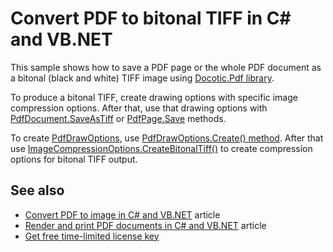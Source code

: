 # Convert PDF to bitonal TIFF in C# and VB.NET
This sample shows how to save a PDF page or the whole PDF document as a bitonal (black and white) TIFF image using [Docotic.Pdf library](https://bitmiracle.com/pdf-library/).

To produce a bitonal TIFF, create drawing options with specific image compression options. After that, use that drawing options with [PdfDocument.SaveAsTiff](https://bitmiracle.com/pdf-library/api/pdfdocument-saveastiff) or [PdfPage.Save](https://bitmiracle.com/pdf-library/api/pdfpage-save) methods.

To create [PdfDrawOptions](https://bitmiracle.com/pdf-library/api/pdfdrawoptions), use [PdfDrawOptions.Create() method](https://bitmiracle.com/pdf-library/api/pdfdrawoptions-create). After that use [ImageCompressionOptions.CreateBitonalTiff()](https://bitmiracle.com/pdf-library/api/imagecompressionoptions-createbitonaltiff) to create compression options for bitonal TIFF output.

## See also
* [Convert PDF to image in C# and VB.NET](https://bitmiracle.com/pdf-library/convert-pdf-to-image.aspx) article
* [Render and print PDF documents in C# and VB.NET](https://bitmiracle.com/pdf-library/draw-print-pdf.aspx) article
* [Get free time-limited license key](https://bitmiracle.com/pdf-library/download-pdf-library.aspx)